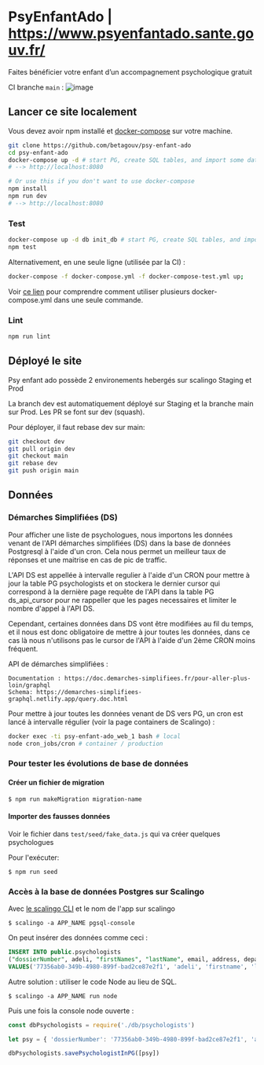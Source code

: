 # PsyEnfantAdo | https://www.psyenfantado.sante.gouv.fr/
Faites bénéficier votre enfant d’un accompagnement psychologique gratuit

CI branche `main` :  ![image](https://github.com/betagouv/psy-enfant-ado/workflows/Node.js%20CI/badge.svg)

## Lancer ce site localement
Vous devez avoir npm installé et [docker-compose](https://docs.docker.com/compose/install/) sur votre machine.

```bash
git clone https://github.com/betagouv/psy-enfant-ado
cd psy-enfant-ado
docker-compose up -d # start PG, create SQL tables, and import some data
# --> http://localhost:8080

# Or use this if you don't want to use docker-compose
npm install
npm run dev
# --> http://localhost:8080
```

### Test
```bash
docker-compose up -d db init_db # start PG, create SQL tables, and import some data
npm test
```

Alternativement, en une seule ligne (utilisée par la CI) :
```bash
docker-compose -f docker-compose.yml -f docker-compose-test.yml up;
```
Voir [ce lien](https://docs.docker.com/compose/extends/#understanding-multiple-compose-files) pour comprendre comment utiliser plusieurs docker-compose.yml dans une seule commande.

### Lint
```bash
npm run lint
```
## Déployé le site
Psy enfant ado possède 2 environements hebergés sur scalingo 
Staging et Prod

La branch dev est automatiquement déployé sur Staging et la branche main sur Prod.
Les PR se font sur dev (squash).

Pour déployer, il faut rebase dev sur main:
```bash
git checkout dev
git pull origin dev
git checkout main
git rebase dev
git push origin main
```

## Données
### Démarches Simplifiées (DS) 
Pour afficher une liste de psychologues, nous importons les données venant de l'API démarches simplifiées (DS) dans la base de données Postgresql à l'aide d'un cron. Cela nous permet un meilleur taux de réponses et une maitrise en cas de pic de traffic.

L'API DS est appellée à intervalle regulier à l'aide d'un CRON pour mettre à jour la table PG psychologists et on stockera le dernier cursor qui correspond à la dernière page requête de l'API dans la table PG ds_api_cursor pour ne rappeller que les pages necessaires et limiter le nombre d'appel à l'API DS.

Cependant, certaines données dans DS vont être modifiées au fil du temps, et il nous est donc obligatoire de mettre à jour toutes les données, dans ce cas là nous n'utilisons pas le cursor de l'API à l'aide d'un 2ème CRON moins fréquent.

API de démarches simplifiées :

    Documentation : https://doc.demarches-simplifiees.fr/pour-aller-plus-loin/graphql
    Schema: https://demarches-simplifiees-graphql.netlify.app/query.doc.html

Pour mettre à jour toutes les données venant de DS vers PG, un cron est lancé à intervalle régulier (voir la page containers de Scalingo) :

```bash
docker exec -ti psy-enfant-ado_web_1 bash # local
node cron_jobs/cron # container / production
```

### Pour tester les évolutions de base de données

#### Créer un fichier de migration

    $ npm run makeMigration migration-name

#### Importer des fausses données
Voir le fichier dans `test/seed/fake_data.js` qui va créer quelques psychologues

Pour l'exécuter:

    $ npm run seed

### Accès à la base de données Postgres sur Scalingo
Avec [le scalingo CLI](https://doc.scalingo.com/cli) et le nom de l'app sur scalingo

    $ scalingo -a APP_NAME pgsql-console

On peut insérer des données comme ceci :
```sql
INSERT INTO public.psychologists
("dossierNumber", adeli, "firstNames", "lastName", email, address, departement,  phone, website, teleconsultation, languages, "createdAt", "updatedAt", archived, state)
VALUES('77356ab0-349b-4980-899f-bad2ce87e2f1', 'adeli', 'firstname', 'lastname', 'publicemail@beta.gouv.fr', '', '', '', '', '', false, 'accfzfz', '', '[]', '',CURRENT_TIMESTAMP, CURRENT_TIMESTAMP, false, 'accepte', 'private.email@beta.gouv.fr');
```

Autre solution : utiliser le code Node au lieu de SQL.

    $ scalingo -a APP_NAME run node

Puis une fois la console node ouverte :
```js
const dbPsychologists = require('./db/psychologists')

let psy = { 'dossierNumber': '77356ab0-349b-4980-899f-bad2ce87e2f1', 'adeli': 123, firstNames: 'Stevie', 'lastName': 'Wonder', 'email': 'meetwithstevie@wonder.com', archived: true, state: 'accepte'}

dbPsychologists.savePsychologistInPG([psy])
```
